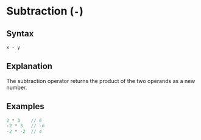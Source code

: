 # Subtraction (`-`)

## Syntax
```swift
x - y
```

## Explanation
The subtraction operator returns the product of the two operands as a new number.

## Examples

```swift
2 * 3    // 6
-2 * 3   // -6
-2 * -2  // 4
```